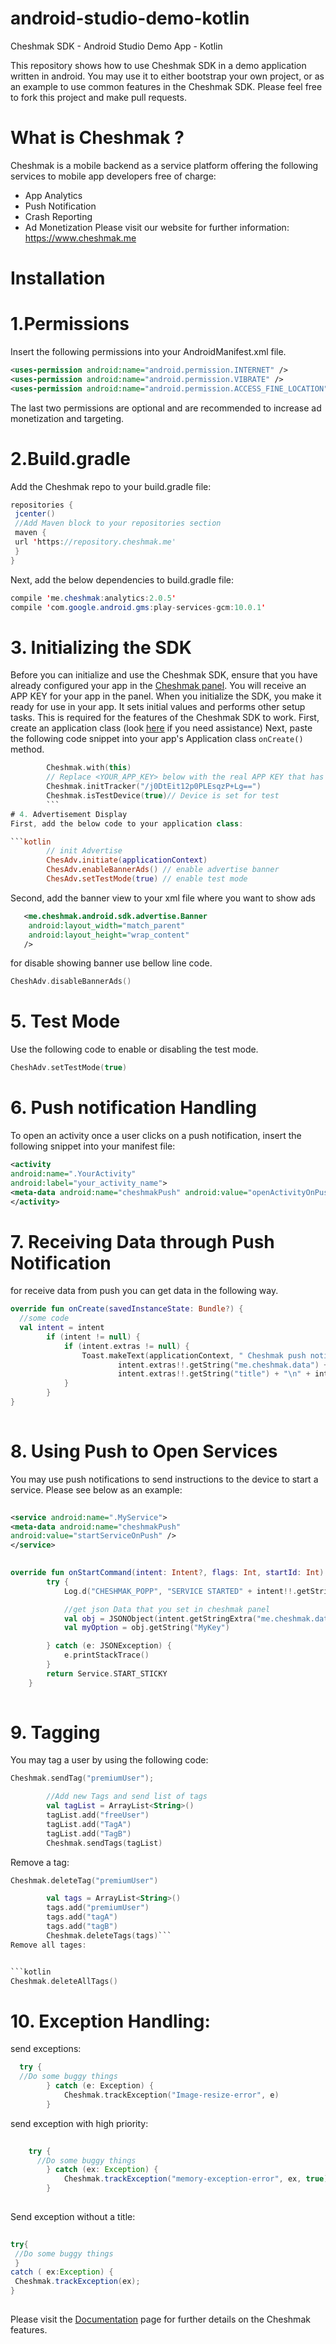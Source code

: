 # android-studio-demo-kotlin
Cheshmak SDK - Android Studio Demo App - Kotlin

This repository shows how to use Cheshmak SDK in a demo application written in android. You may use it to either bootstrap your own project, or as an example to use common features in the Cheshmak SDK. Please feel free to fork this project and make pull requests.

# What is Cheshmak ? 
Cheshmak is a mobile backend as a service platform offering the following services to mobile app developers free of charge:
* App Analytics
* Push Notification
* Crash Reporting
* Ad Monetization
Please visit our website for further information: https://www.cheshmak.me

# Installation

# 1.Permissions

Insert the following permissions into your AndroidManifest.xml file.

```xml
​<uses-permission android:name="android.permission.INTERNET" />​
​<uses-permission android:name="android.permission.VIBRATE" />​
<uses-permission android:name="android.permission.ACCESS_FINE_LOCATION" />
```
The last two permissions are optional and are recommended to increase ad monetization and targeting.

# 2.Build.gradle
Add the Cheshmak repo to your build.gradle file:

```java
repositories {
 jcenter()
 //Add Maven block to your repositories section
 maven {
 url 'https://repository.cheshmak.me'
 }
}
```

Next, add the below dependencies to build.gradle file:

```java
compile 'me.cheshmak:analytics:2.0.5'
compile 'com.google.android.gms:play-services-gcm:10.0.1'
```
 
 # 3. Initializing the SDK 
 Before you can initialize and use the Cheshmak SDK, ensure that you have already configured your app in the [Cheshmak panel](https://panel.cheshmak.me). You will receive an APP KEY for your app in the panel.
When you initialize the SDK, you make it ready for use in your app. It sets initial values and performs other setup tasks. This is required for the features of the Cheshmak SDK to work.
First, create an application class (look [here](https://stackoverflow.com/questions/12834379/extending-android-application-class) if you need assistance)
Next, paste the following code snippet into your app's Application class ```onCreate()``` method. 
```kotlin
        Cheshmak.with(this)
        // Replace <YOUR_APP_KEY> below with the real APP KEY that has been provided in the panel
        Cheshmak.initTracker("/j0DtEit12p0PLEsqzP+Lg==")
        Cheshmak.isTestDevice(true)// Device is set for test
        ```
# 4. Advertisement Display 
First, add the below code to your application class: 

```kotlin 
        // init Advertise
        ChesAdv.initiate(applicationContext)
        ChesAdv.enableBannerAds() // enable advertise banner
        ChesAdv.setTestMode(true) // enable test mode
```
Second, add the banner view to your xml file where you want to show ads

```xml
   <me.cheshmak.android.sdk.advertise.Banner
    android:layout_width="match_parent"
    android:layout_height="wrap_content"
   />

```
for disable showing banner use bellow line code. 
```kotlin
CheshAdv.disableBannerAds()
```

# 5. Test Mode 

Use the following code to enable or disabling the test mode. 

```kotlin 
CheshAdv.setTestMode(true)
```
# 6. Push notification Handling

To open an activity once a user clicks on a push notification, insert the following snippet into your manifest file: 

```xml 
​<activity
android:name=".YourActivity"​
android:label="your_activity_name">​
​<meta-data android:name="cheshmakPush" android:value="openActivityOnPush"/>​
​</activity>
```
# 7. Receiving Data through Push Notification

for receive data from push you can get data in the following way. 

```kotlin
override fun onCreate(savedInstanceState: Bundle?) {
  //some code
  val intent = intent
        if (intent != null) {
            if (intent.extras != null) {
                Toast.makeText(applicationContext, " Cheshmak push notification data " + "\n" +
                        intent.extras!!.getString("me.cheshmak.data") + " " +
                        intent.extras!!.getString("title") + "\n" + intent.extras!!.getString("message"), Toast.LENGTH_SHORT).show()
            }
        }
}
 
```

# 8. Using Push to Open Services 
You may use push notifications to send instructions to the device to start a service. Please see below as an example:

```xml 
​
​<service android:name=".MyService">​
<meta-data android:name="cheshmakPush"​
android:value="startServiceOnPush" />​
​</service>​
 
```

```kotlin
override fun onStartCommand(intent: Intent?, flags: Int, startId: Int): Int {
        try {
            Log.d("CHESHMAK_POPP", "SERVICE STARTED" + intent!!.getStringExtra("me.cheshmak.data"))

            //get json Data that you set in cheshmak panel
            val obj = JSONObject(intent.getStringExtra("me.cheshmak.data"))
            val myOption = obj.getString("MyKey")

        } catch (e: JSONException) {
            e.printStackTrace()
        }
        return Service.START_STICKY
    }
 
```

# 9. Tagging
You may tag a user by using the following code: 

```kotlin 
Cheshmak.sendTag("premiumUser");
```

```kotlin 
        //Add new Tags and send list of tags
        val tagList = ArrayList<String>()
        tagList.add("freeUser")
        tagList.add("TagA")
        tagList.add("TagB")
        Cheshmak.sendTags(tagList)
```

Remove a tag: 

```kotlin 
Cheshmak.deleteTag("premiumUser")
```

```kotlin 
        val tags = ArrayList<String>()
        tags.add("premiumUser")
        tags.add("tagA")
        tags.add("tagB")
        Cheshmak.deleteTags(tags)```
Remove all tages:


```kotlin 
​Cheshmak.deleteAllTags()
```

# 10. Exception Handling:

 send exceptions:
 
```kotlin 
  try { 
  //Do some buggy things
        } catch (e: Exception) {
            Cheshmak.trackException("Image-resize-error", e)
        }

```

send exception with high priority: 

```java 
​
    try {
      //Do some buggy things
        } catch (ex: Exception) {
            Cheshmak.trackException("memory-exception-error", ex, true)
        }
 
```

Send exception without a title:

```java 
​
try{
 //Do some buggy things​
 }
​catch ( ex:Exception) {
 Cheshmak.trackException(ex);
}
 
```

Please visit the [Documentation](https://www.cheshmak.me/docs/%D9%86%D8%B5%D8%A8-%DA%86%D8%B4%D9%85%DA%A9-%D8%AF%D8%B1-android-studio/) page for further details on the Cheshmak features.









 
 
